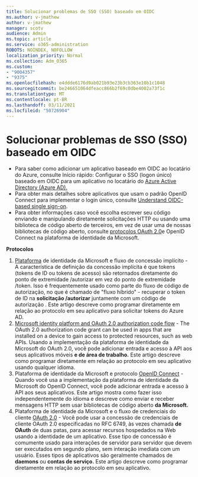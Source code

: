 ```yaml
---
title: Solucionar problemas de SSO (SSO) baseado em OIDC
ms.author: v-jmathew
author: v-jmathew
manager: scotv
audience: Admin
ms.topic: article
ms.service: o365-administration
ROBOTS: NOINDEX, NOFOLLOW
localization_priority: Normal
ms.collection: Adm_O365
ms.custom:
- "9004357"
- "9375"
ms.openlocfilehash: e4ddde6176d9ab021b93e23b3cb363e10b1c1048
ms.sourcegitcommit: be246651064dfeacc866b2f69c0dbe4002a73f1c
ms.translationtype: MT
ms.contentlocale: pt-BR
ms.lasthandoff: 03/11/2021
ms.locfileid: "50726904"
---
```

# <a name="troubleshoot-oidc-based-seamless-single-sign-on-sso-issues"></a>Solucionar problemas de SSO (SSO) baseado em OIDC

- Para saber como adicionar um aplicativo baseado em OIDC ao locatário do Azure, consulte Início rápido: Configurar o SSO (logon único) baseado em OIDC para um aplicativo no locatário do [Azure Active Directory (Azure AD).](https://docs.microsoft.com/azure/active-directory/manage-apps/add-application-portal-setup-oidc-sso)
- Para obter mais detalhes sobre aplicativos que usam o padrão OpenID Connect para implementar o login único, consulte [Understand OIDC-based single sign-on](https://docs.microsoft.com/azure/active-directory/manage-apps/configure-oidc-single-sign-on).
- Para obter informações caso você escolha escrever seu código enviando e manipulando diretamente solicitações HTTP ou usando uma biblioteca de código aberto de terceiros, em vez de usar uma de nossas bibliotecas de código aberto, consulte [protocolos OAuth 2.0](https://docs.microsoft.com/azure/active-directory/develop/active-directory-v2-protocols)e OpenID Connect na plataforma de identidade da Microsoft.

**Protocolos**

1. [Plataforma](https://docs.microsoft.com/azure/active-directory/develop/v2-oauth2-implicit-grant-flow) de identidade da Microsoft e fluxo de concessão implícito - A característica de definição da concessão implícita é que tokens (tokens de ID ou tokens de acesso) são retornados diretamente do ponto de extremidade /autorizar em vez do ponto de extremidade /token. Isso é frequentemente usado como parte do fluxo de código de autorização, no que é chamado de "fluxo híbrido" - recuperar o token de ID na **solicitação /autorizar** juntamente com um código de autorização . Este artigo descreve como programar diretamente em relação ao protocolo em seu aplicativo para solicitar tokens do Azure AD.
2. [Microsoft identity platform and OAuth 2.0 authorization code flow](https://docs.microsoft.com/azure/active-directory/develop/v2-oauth2-auth-code-flow) - The OAuth 2.0 authorization code grant can be used in apps that are installed on a device to gain access to protected resources, such as web APIs. Usando a implementação da plataforma de identidade da Microsoft do OAuth 2.0, você pode adicionar entrada e acesso à API aos seus aplicativos móveis **e de área de trabalho.** Este artigo descreve como programar diretamente em relação ao protocolo em seu aplicativo usando qualquer idioma.
3. Plataforma de identidade da Microsoft e protocolo [OpenID Connect](https://docs.microsoft.com/azure/active-directory/develop/v2-protocols-oidc) - Quando você usa a implementação da plataforma de identidade da Microsoft do OpenID Connect, você pode adicionar entrada e acesso à API aos seus aplicativos. Este artigo mostra como fazer isso independentemente do idioma e descreve como enviar e receber mensagens HTTP sem usar bibliotecas de código aberto **da Microsoft.**
4. Plataforma de identidade da Microsoft e o fluxo de credenciais do cliente [OAuth 2.0](https://docs.microsoft.com/azure/active-directory/develop/v2-oauth2-client-creds-grant-flow) - Você pode usar a concessão de credenciais de cliente OAuth 2.0 especificadas no RFC 6749, às vezes chamada **de OAuth** de duas patas, para acessar recursos hospedados na Web usando a identidade de um aplicativo. Esse tipo de concessão é comumente usado para interações de servidor para servidor que devem ser executados em segundo plano, sem interação imediata com um usuário. Esses tipos de aplicativos são geralmente chamados de **daemons** ou **contas de serviço.** Este artigo descreve como programar diretamente em relação ao protocolo em seu aplicativo.
